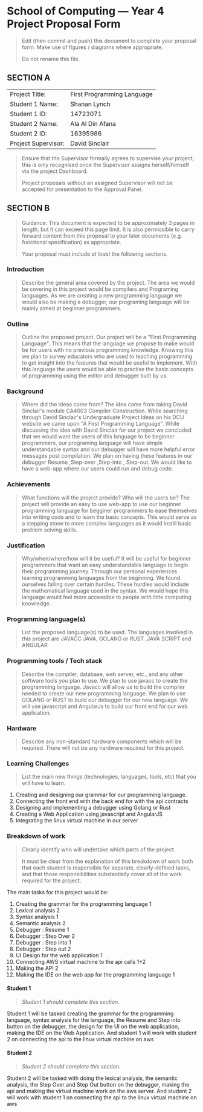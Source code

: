 # School of Computing &mdash; Year 4 Project Proposal Form

> Edit (then commit and push) this document to complete your proposal form.
> Make use of figures / diagrams where appropriate.
>
> Do not rename this file.

## SECTION A

|                     |                   |
|---------------------|-------------------|
|Project Title:       | First Programming Language            |
|Student 1 Name:      | Shanan Lynch            |
|Student 1 ID:        | 14723071            |
|Student 2 Name:      | Ala Al Din Afana           |
|Student 2 ID:        | 16395986            |
|Project Supervisor:  | David Sinclair            |

> Ensure that the Supervisor formally agrees to supervise your project; this is only recognised once the
> Supervisor assigns herself/himself via the project Dashboard.
>
> Project proposals without an assigned
> Supervisor will not be accepted for presentation to the Approval Panel.

## SECTION B

> Guidance: This document is expected to be approximately 3 pages in length, but it can exceed this page limit.
> It is also permissible to carry forward content from this proposal to your later documents (e.g. functional
> specification) as appropriate.
>
> Your proposal must include *at least* the following sections.


### Introduction

> Describe the general area covered by the project.
The area we would be covering in this project would be compilers and Programing languages.
As we are creating a new programming language we would also be making a debugger, 
our programing language will be mainly aimed at beginner programmers.

### Outline

> Outline the proposed project.
Our project will be a "First Programming Language". This means that the language we propose to make would be
for users with no previous programming knowledge. Knowing this we plan to survey educators who are used to
teaching programming to get insight into the features that would be useful to implement. With this language 
the users would be able to practise the basic concepts of programming using the editor and debugger built 
by us.

### Background

> Where did the ideas come from?
The idea came from taking David Sinclair's module CA4003 Compiler Construction. While searching through 
David Sinclair's Undergraduate Project Ideas on his DCU website we came upon "A First Programming Language".
While discussing the idea with David Sinclair for our project we concluded that we would want the users of
this language to be beginner programmers, our programing language will have simple understandable syntax and our debugger
will have more helpful error messages post compilation.
We plan on having these features in our debugger Resume ,Step-over ,Step-into , Step-out.
We would like to have a web-app where our users could run and debug code.

### Achievements

> What functions will the project provide? Who will the users be?
The project will provide an easy to use web-app to use our beginner programming language for begginer programmers to ease themselves into
writing code and to learn the basic concepts. This would serve as a stepping stone to more complex languages as it would instill
basic problem solving skills.

### Justification

> Why/when/where/how will it be useful?
It will be useful for beginner programmers that want an easy understandable language to begin their programming journey.
Through our personal experiences learning programming languages from the beginning. We found ourselves falling over certain hurdles.
These hurdles would include the mathematical language used in the syntax. We would hope this language would feel more accessible
to people with little computing knowledge. 


### Programming language(s)

> List the proposed language(s) to be used.
The languages involved in this project are JAVACC JAVA, GOLANG or RUST ,JAVA SCRIPT and ANGULAR

### Programming tools / Tech stack

> Describe the compiler, database, web server, etc., and any other software tools you plan to use.
We plan to use javacc to create the programming language. Javacc will allow us to build the compiler needed to create our
new programming language. We plan to use GOLANG or RUST to build our debugger for our new language.
We will use javascript and AngularJs to build our front end for our web application.

### Hardware

> Describe any non-standard hardware components which will be required.
There will not be any hardware required for this project.

### Learning Challenges

> List the main new things (technologies, languages, tools, etc) that you will have to learn.

1. Creating and designing our grammar for our programming language.
2. Connecting the front end with the back end for with the api contracts
3. Designing and implementing a debugger using Golang or Rust
4. Creating a Web Application using javascript and AngularJS
5. Integrating the linux virtual machine in our server


### Breakdown of work

> Clearly identify who will undertake which parts of the project.
>
> It must be clear from the explanation of this breakdown of work both that each student is responsible for
> separate, clearly-defined tasks, and that those responsibilities substantially cover all of the work required
> for the project.

The main tasks for this project would be: 
1. Creating the grammar for the programming language 1
2. Lexical analysis 2
3. Syntax analysis 1
4. Semantic analysis 2
5. Debugger : Resume 1
6. Debugger : Step Over 2
7. Debugger : Step into 1
8. Debugger : Step out 2
9. UI Design for the web application 1
10. Connecting AWS virtual machine to the api calls 1+2
11. Making the API 2
12. Making the IDE on the web app for the programming language 1


#### Student 1

> *Student 1 should complete this section.*

Student 1 will be tasked creating the grammar for the programming language, syntax analysis for the language, the Resume and Step into button on the debugger,
the design for the UI on the web application, making the IDE on the Web Application. And student 1 will work with student 2 on connecting the api to the
linux virtual machine on aws

#### Student 2

> *Student 2 should complete this section.*

Student 2 will be tasked with doing the lexical analysis, the semantic analysis, the Step Over and Step Out button on the debugger,
making the api and making the virtual machine work on the aws server. And student 2 will work with student 1 on connecting the api to the
linux virtual machine on aws



